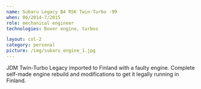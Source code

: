 ```yaml
---
name: Subaru Legacy B4 RSK Twin-Turbo -99
when: 06/2014­-7/2015
role: mechanical engineer
technologies: Boxer engine, turbos

layout: col-2
category: personal
picture: /img/subaru_engine_1.jpg
---
```


JDM Twin-Turbo Legacy imported to Finland with a faulty engine. Complete self-made engine rebuild and modifications to get it legally running in Finland.